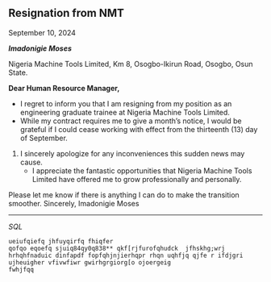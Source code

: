 ## Resignation from NMT

September 10, 2024 

***Imadonigie Moses***

Nigeria Machine Tools Limited, 
Km 8, Osogbo-Ikirun Road, 
Osogbo, Osun State.

**Dear Human Resource Manager,** 

* I regret to inform you that I am resigning from my position as an engineering
graduate trainee at Nigeria Machine Tools Limited.
* While my contract requires me to give a month’s notice, I would be grateful
if I could cease working with effect from the thirteenth (13) day of September.

1. I sincerely apologize for any inconveniences this sudden news may cause.
   * I appreciate the fantastic opportunities that Nigeria Machine Tools Limited 
have offered me to grow professionally and personally.

Please let me know if there is anything I can do to make the transition 
smoother. 
Sincerely, 
Imadonigie Moses  

---
_SQL_
```efiufqofnfqpifnqi
ueiufqiefq jhfuyqirfq fhiqfer
qofqo eqoefq sjuiq84qy0q838** qkf[rjfurofqhudck  jfhskhg;wrj hrhqhfnaduic dinfapdf fopfqhjnjierhqpr rhqn uqhfjq qjfe r ifdjgri ujheuigher vfivwfiwr gwirhgrgiorg[o ojoergeig 
fwhjfqq 
